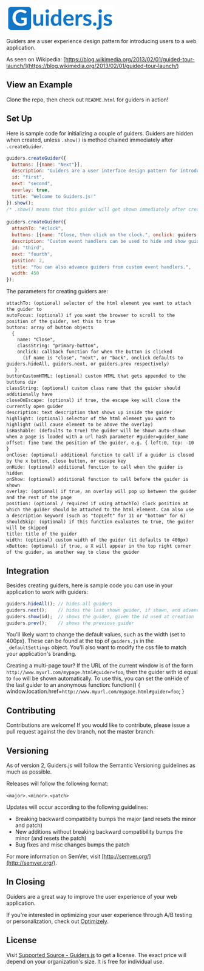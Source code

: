 ![Guiders.js](static/logo.png "Guiders.js")

Guiders are a user experience design pattern for introducing users to a web application.

As seen on Wikipedia: [https://blog.wikimedia.org/2013/02/01/guided-tour-launch/](https://blog.wikimedia.org/2013/02/01/guided-tour-launch/)

View an Example
---------------

Clone the repo, then check out `README.html` for guiders in action!

Set Up
------

Here is sample code for initializing a couple of guiders.  Guiders are hidden when created, unless `.show()` is method chained immediately after `.createGuider`.

~~~ javascript
guiders.createGuider({
  buttons: [{name: "Next"}],
  description: "Guiders are a user interface design pattern for introducing features of software. This dialog box, for example, is the first in a series of guiders that together make up a guide.",
  id: "first",
  next: "second",
  overlay: true,
  title: "Welcome to Guiders.js!"
}).show();
/* .show() means that this guider will get shown immediately after creation. */

guiders.createGuider({
  attachTo: "#clock",
  buttons: [{name: "Close, then click on the clock.", onclick: guiders.hideAll}],
  description: "Custom event handlers can be used to hide and show guiders. This allows you to interactively show the user how to use your software by having them complete steps. To try it, click on the clock.",
  id: "third",
  next: "fourth",
  position: 2,
  title: "You can also advance guiders from custom event handlers.",
  width: 450
});
~~~~

The parameters for creating guiders are:

~~~
attachTo: (optional) selector of the html element you want to attach the guider to
autoFocus: (optional) if you want the browser to scroll to the position of the guider, set this to true
buttons: array of button objects
  {
    name: "Close",
    classString: "primary-button",
    onclick: callback function for when the button is clicked
      (if name is "close", "next", or "back", onclick defaults to guiders.hideAll, guiders.next, or guiders.prev respectively)
   }
buttonCustomHTML: (optional) custom HTML that gets appended to the buttons div
classString: (optional) custom class name that the guider should additionally have
closeOnEscape: (optional) if true, the escape key will close the currently open guider
description: text description that shows up inside the guider
highlight: (optional) selector of the html element you want to highlight (will cause element to be above the overlay)
isHashable: (defaults to true) the guider will be shown auto-shown when a page is loaded with a url hash parameter #guider=guider_name
offset: fine tune the position of the guider, e.g. { left:0, top: -10 }
onClose: (optional) additional function to call if a guider is closed by the x button, close button, or escape key
onHide: (optional) additional function to call when the guider is hidden
onShow: (optional) additional function to call before the guider is shown
overlay: (optional) if true, an overlay will pop up between the guider and the rest of the page
position: (optional / required if using attachTo) clock position at which the guider should be attached to the html element. Can also use a description keyword (such as "topLeft" for 11 or "bottom" for 6)
shouldSkip: (optional) if this function evaluates to true, the guider will be skipped
title: title of the guider
width: (optional) custom width of the guider (it defaults to 400px)
xButton: (optional) if true, a X will appear in the top right corner of the guider, as another way to close the guider
~~~


Integration
-----------

Besides creating guiders, here is sample code you can use in your application to work with guiders:

~~~ javascript
guiders.hideAll(); // hides all guiders
guiders.next();    // hides the last shown guider, if shown, and advances to the next guider
guiders.show(id);  // shows the guider, given the id used at creation
guiders.prev();    // shows the previous guider
~~~

You'll likely want to change the default values, such as the width (set to 400px).  These can be found at the top of `guiders.js` in the `_defaultSettings` object.  You'll also want to modify the css file to match your application's branding.

Creating a multi-page tour?  If the URL of the current window is of the form `http://www.myurl.com/mypage.html#guider=foo`, then the guider with id equal to `foo` will be shown automatically.  To use this, you can set the onHide of the last guider to an anonymous function: function() { window.location.href=`http://www.myurl.com/mypage.html#guider=foo`; }


Contributing
------------
Contributions are welcome! If you would like to contribute, please issue a pull request against the dev branch, not the master branch.


Versioning
----------
As of version 2, Guiders.js will follow the Semantic Versioning guidelines as much as possible.

Releases will follow the following format:

`<major>.<minor>.<patch>`

Updates will occur according to the following guidelines:

* Breaking backward compatibility bumps the major (and resets the minor and patch)
* New additions without breaking backward compatibility bumps the minor (and resets the patch)
* Bug fixes and misc changes bumps the patch

For more information on SemVer, visit [http://semver.org/](http://semver.org/).


In Closing
----------

Guiders are a great way to improve the user experience of your web application.

If you're interested in optimizing your user experience through A/B testing or personalization, check out [Optimizely](http://www.optimizely.com).


License
-------

Visit [Supported Source - Guiders.js](https://supportedsource.org/projects/guiders-js) to get a license. The exact price will depend on your organization's size. It is free for individual use.
